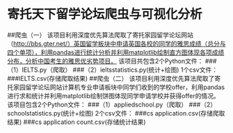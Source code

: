 # 寄托天下留学论坛爬虫与可视化分析
##爬虫（一）
该项目利用深度优先算法爬取了寄托家园留学论坛网站（http://bbs.gter.net/）英国留学板块中申请英国各校的同学的雅思成绩（总分与四个单项），利用pandas进行统计分析并利用matplotlib绘制直方图体现各项成绩分布，分析中国考生的雅思优劣势项目。
该项目共包含2个Python文件：
###（1）IELTS.py（爬取）
###（2）ieltsstatistics.py(统计+绘图)
1个csv文件：
###IELTS.csv(存储爬取结果)
##爬虫（二）
该项目利用深度优先算法爬取了寄托家园留学论坛网站计算机专业申请板块中同学们收到的学校offer，利用pandas进行求和统计并利用matplotlib绘制饼图体现同学申请学校并获得offer的情况。
该项目包含2个Python文件：
###（1）appliedschool.py（爬取）
###（2）schoolstatistics.py(统计+绘图)
2个csv文件：
###cs application.csv(存储爬取结果)
###cs application count.csv(存储统计结果)
